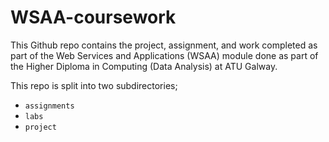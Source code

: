 # WSAA-coursework
This Github repo contains the project, assignment, and work completed as part of the Web Services and Applications (WSAA) module done as part of the Higher Diploma in Computing (Data Analysis) at ATU Galway.

This repo is split into two subdirectories;
- `assignments`
- `labs`
- `project`
